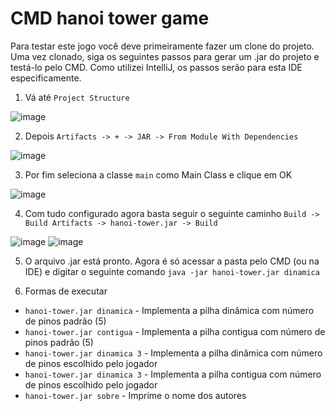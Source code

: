 # CMD hanoi tower game

Para testar este jogo você deve primeiramente fazer um clone do projeto. Uma vez clonado, siga os seguintes passos para gerar um .jar do projeto e testá-lo pelo CMD. Como utilizei IntelliJ, os passos serão para esta IDE especificamente.

1. Vá até `Project Structure`


![image](https://user-images.githubusercontent.com/91560062/205653125-eaa76267-d491-48c1-a81d-d54e7282ac8f.png)


2. Depois `Artifacts -> + -> JAR -> From Module With Dependencies`


![image](https://user-images.githubusercontent.com/91560062/205653546-456329b1-23b1-4496-b5ba-73742c9f0464.png)


3. Por fim seleciona a classe `main` como Main Class e clique em OK

![image](https://user-images.githubusercontent.com/91560062/205653764-80a0304c-bc06-4940-9239-a44f1ba4394d.png)


4. Com tudo configurado agora basta seguir o seguinte caminho `Build -> Build Artifacts -> hanoi-tower.jar -> Build`


![image](https://user-images.githubusercontent.com/91560062/205654176-296d0dd5-c69b-441a-a482-fc9fd4467287.png)
![image](https://user-images.githubusercontent.com/91560062/205654242-c85a2dd4-c894-4a46-a745-ead777b783df.png)

5. O arquivo .jar está pronto. Agora é só acessar a pasta pelo CMD (ou na IDE) e digitar o seguinte comando `java -jar hanoi-tower.jar dinamica`

6. Formas de executar 

* `hanoi-tower.jar dinamica` - Implementa a pilha dinâmica com número de pinos padrão (5)
* `hanoi-tower.jar contigua` - Implementa a pilha contigua com número de pinos padrão (5)
* `hanoi-tower.jar dinamica 3` - Implementa a pilha dinâmica com número de pinos escolhido pelo jogador
* `hanoi-tower.jar dinamica 3` - Implementa a pilha contigua com número de pinos escolhido pelo jogador
* `hanoi-tower.jar sobre` - Imprime o nome dos autores

